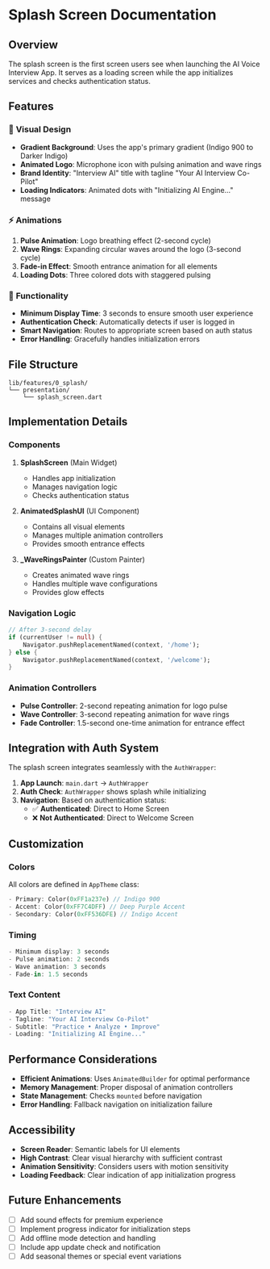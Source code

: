 # Splash Screen Documentation

## Overview

The splash screen is the first screen users see when launching the AI Voice Interview App. It serves as a loading screen while the app initializes services and checks authentication status.

## Features

### 🎨 **Visual Design**

- **Gradient Background**: Uses the app's primary gradient (Indigo 900 to Darker Indigo)
- **Animated Logo**: Microphone icon with pulsing animation and wave rings
- **Brand Identity**: "Interview AI" title with tagline "Your AI Interview Co-Pilot"
- **Loading Indicators**: Animated dots with "Initializing AI Engine..." message

### ⚡ **Animations**

1. **Pulse Animation**: Logo breathing effect (2-second cycle)
2. **Wave Rings**: Expanding circular waves around the logo (3-second cycle)
3. **Fade-in Effect**: Smooth entrance animation for all elements
4. **Loading Dots**: Three colored dots with staggered pulsing

### 🔄 **Functionality**

- **Minimum Display Time**: 3 seconds to ensure smooth user experience
- **Authentication Check**: Automatically detects if user is logged in
- **Smart Navigation**: Routes to appropriate screen based on auth status
- **Error Handling**: Gracefully handles initialization errors

## File Structure

```
lib/features/0_splash/
└── presentation/
    └── splash_screen.dart
```

## Implementation Details

### Components

1. **SplashScreen** (Main Widget)

   - Handles app initialization
   - Manages navigation logic
   - Checks authentication status

2. **AnimatedSplashUI** (UI Component)

   - Contains all visual elements
   - Manages multiple animation controllers
   - Provides smooth entrance effects

3. **\_WaveRingsPainter** (Custom Painter)
   - Creates animated wave rings
   - Handles multiple wave configurations
   - Provides glow effects

### Navigation Logic

```dart
// After 3-second delay
if (currentUser != null) {
    Navigator.pushReplacementNamed(context, '/home');
} else {
    Navigator.pushReplacementNamed(context, '/welcome');
}
```

### Animation Controllers

- **Pulse Controller**: 2-second repeating animation for logo pulse
- **Wave Controller**: 3-second repeating animation for wave rings
- **Fade Controller**: 1.5-second one-time animation for entrance effect

## Integration with Auth System

The splash screen integrates seamlessly with the `AuthWrapper`:

1. **App Launch**: `main.dart` → `AuthWrapper`
2. **Auth Check**: `AuthWrapper` shows splash while initializing
3. **Navigation**: Based on authentication status:
   - ✅ **Authenticated**: Direct to Home Screen
   - ❌ **Not Authenticated**: Direct to Welcome Screen

## Customization

### Colors

All colors are defined in `AppTheme` class:

```dart
- Primary: Color(0xFF1a237e) // Indigo 900
- Accent: Color(0xFF7C4DFF) // Deep Purple Accent
- Secondary: Color(0xFF536DFE) // Indigo Accent
```

### Timing

```dart
- Minimum display: 3 seconds
- Pulse animation: 2 seconds
- Wave animation: 3 seconds
- Fade-in: 1.5 seconds
```

### Text Content

```dart
- App Title: "Interview AI"
- Tagline: "Your AI Interview Co-Pilot"
- Subtitle: "Practice • Analyze • Improve"
- Loading: "Initializing AI Engine..."
```

## Performance Considerations

- **Efficient Animations**: Uses `AnimatedBuilder` for optimal performance
- **Memory Management**: Proper disposal of animation controllers
- **State Management**: Checks `mounted` before navigation
- **Error Handling**: Fallback navigation on initialization failure

## Accessibility

- **Screen Reader**: Semantic labels for UI elements
- **High Contrast**: Clear visual hierarchy with sufficient contrast
- **Animation Sensitivity**: Considers users with motion sensitivity
- **Loading Feedback**: Clear indication of app initialization progress

## Future Enhancements

- [ ] Add sound effects for premium experience
- [ ] Implement progress indicator for initialization steps
- [ ] Add offline mode detection and handling
- [ ] Include app update check and notification
- [ ] Add seasonal themes or special event variations
